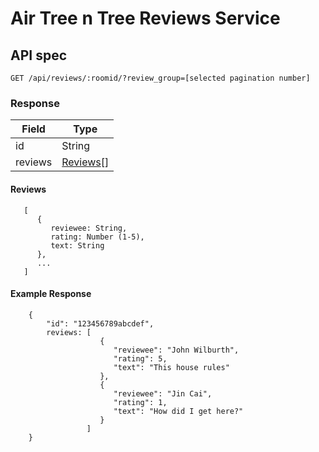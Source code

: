 # Air Tree n Tree Reviews Service

## API spec
`GET /api/reviews/:roomid/?review_group=[selected pagination number]`

### Response

| Field | Type |
|--------| ----------- |
| id | String |
| reviews  | [Reviews](#Reviews)[] |

#### Reviews

```
   [
      {
         reviewee: String, 
         rating: Number (1-5), 
         text: String
      },
      ...
   ]
```

#### Example Response
```
    {
        "id": "123456789abcdef",
        reviews: [
                    {
                       "reviewee": "John Wilburth",
                       "rating": 5,
                       "text": "This house rules"
                    },
                    {
                       "reviewee": "Jin Cai",
                       "rating": 1,
                       "text": "How did I get here?"
                    }
                 ]                  
    }
```
